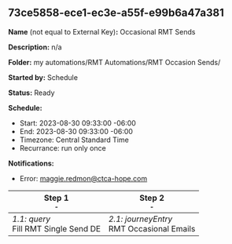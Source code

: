 ## 73ce5858-ece1-ec3e-a55f-e99b6a47a381

**Name** (not equal to External Key)**:** Occasional RMT Sends

**Description:** n/a

**Folder:** my automations/RMT Automations/RMT Occasion Sends/

**Started by:** Schedule

**Status:** Ready

**Schedule:**

* Start: 2023-08-30 09:33:00 -06:00
* End: 2023-08-30 09:33:00 -06:00
* Timezone: Central Standard Time
* Recurrance: run only once

**Notifications:**

* Error: maggie.redmon@ctca-hope.com

| Step 1<br>_<small>-</small>_ | Step 2<br>_<small>-</small>_ |
| --- | --- |
| _1.1: query_<br>Fill RMT Single Send DE | _2.1: journeyEntry_<br>RMT Occasional Emails |
